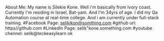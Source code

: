 About Me:
My name is Silekie Kone.
Well i'm basically from Ivory coast.
Currently  I'm residing in Israel, Bat-yam.
And I'm 34yrs of age.
I did my Qa Automation course at real-time college.
And i am currently under full-stack training.
#Facebook Page:
selikikon@somthing.com
#github url:
https//github.com 
#LinkedIn Page:
selik"kone.something.com
#youtube chennel:
selik@teckeasylearn
ok

